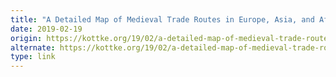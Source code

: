 ```yaml
---
title: "A Detailed Map of Medieval Trade Routes in Europe, Asia, and Africa"
date: 2019-02-19
origin: https://kottke.org/19/02/a-detailed-map-of-medieval-trade-routes-in-europe-asia-and-africa
alternate: https://kottke.org/19/02/a-detailed-map-of-medieval-trade-routes-in-europe-asia-and-africa
type: link
---
```


